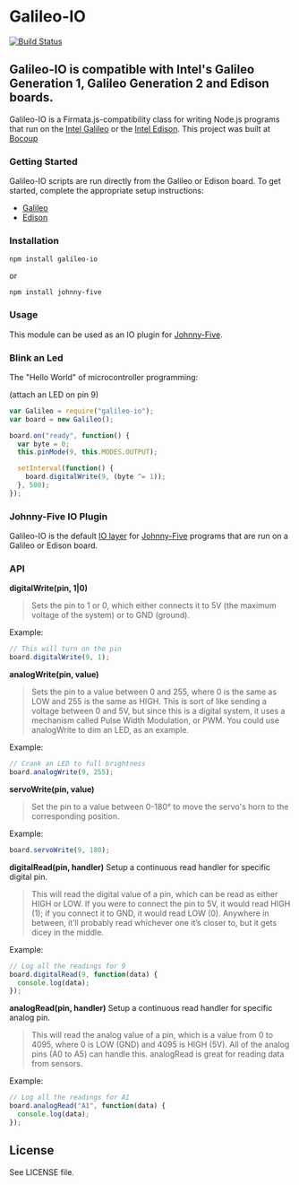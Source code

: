 # Galileo-IO

[![Build Status](https://travis-ci.org/rwaldron/galileo-io.png?branch=master)](https://travis-ci.org/rwaldron/galileo-io)

## Galileo-IO is compatible with Intel's Galileo Generation 1, Galileo Generation 2 and Edison boards.


Galileo-IO is a Firmata.js-compatibility class for writing Node.js programs that run on the [Intel Galileo](https://www-ssl.intel.com/content/www/us/en/do-it-yourself/galileo-maker-quark-board.html) or the [Intel Edison](http://www.intel.com/content/www/us/en/do-it-yourself/edison.html). This project was built at [Bocoup](http://bocoup.com)

### Getting Started

Galileo-IO scripts are run directly from the Galileo or Edison board. To get started, complete the appropriate setup instructions: 

- [Galileo](http://rexstjohn.com/galileo-gen-2-setup/)
- [Edison](http://rexstjohn.com/setting-up-intel-edison-with-intel-xdk/)


### Installation

```
npm install galileo-io
```

or 

```
npm install johnny-five
```


### Usage

This module can be used as an IO plugin for [Johnny-Five](https://github.com/rwaldron/johnny-five).

### Blink an Led

The "Hello World" of microcontroller programming:

(attach an LED on pin 9)

```js
var Galileo = require("galileo-io");
var board = new Galileo();

board.on("ready", function() {
  var byte = 0;
  this.pinMode(9, this.MODES.OUTPUT);

  setInterval(function() {
    board.digitalWrite(9, (byte ^= 1));
  }, 500);
});
```

### Johnny-Five IO Plugin

Galileo-IO is the default [IO layer](https://github.com/rwaldron/johnny-five/wiki/IO-Plugins) for [Johnny-Five](https://github.com/rwaldron/johnny-five) programs that are run on a Galileo or Edison board.


### API

**digitalWrite(pin, 1|0)**

> Sets the pin to 1 or 0, which either connects it to 5V (the maximum voltage of the system) or to GND (ground).

Example:
```js
// This will turn on the pin
board.digitalWrite(9, 1);
```



**analogWrite(pin, value)**

> Sets the pin to a value between 0 and 255, where 0 is the same as LOW and 255 is the same as HIGH. This is sort of like sending a voltage between 0 and 5V, but since this is a digital system, it uses a mechanism called Pulse Width Modulation, or PWM. You could use analogWrite to dim an LED, as an example.

Example:
```js
// Crank an LED to full brightness
board.analogWrite(9, 255);
```

**servoWrite(pin, value)** 

> Set the pin to a value between 0-180° to move the servo's horn to the corresponding position.

Example:
```js
board.servoWrite(9, 180);
```

**digitalRead(pin, handler)** Setup a continuous read handler for specific digital pin.

> This will read the digital value of a pin, which can be read as either HIGH or LOW. If you were to connect the pin to 5V, it would read HIGH (1); if you connect it to GND, it would read LOW (0). Anywhere in between, it’ll probably read whichever one it’s closer to, but it gets dicey in the middle.

Example:
```js
// Log all the readings for 9
board.digitalRead(9, function(data) {
  console.log(data);
});
```


**analogRead(pin, handler)** Setup a continuous read handler for specific analog pin.

> This will read the analog value of a pin, which is a value from 0 to 4095, where 0 is LOW (GND) and 4095 is HIGH (5V). All of the analog pins (A0 to A5) can handle this. analogRead is great for reading data from sensors.


Example:
```js
// Log all the readings for A1
board.analogRead("A1", function(data) {
  console.log(data);
});

```

## License
See LICENSE file.

